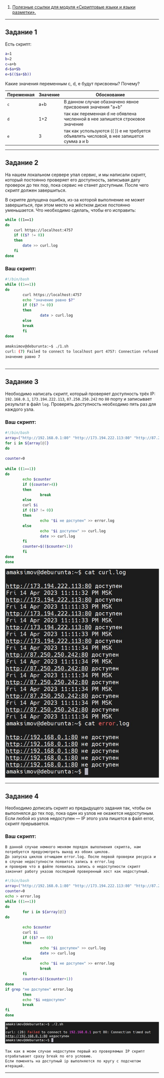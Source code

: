1. [Полезные ссылки для модуля «Скриптовые языки и языки разметки».](https://github.com/netology-code/sysadm-homeworks/tree/devsys10/04-script-03-yaml/additional-info)

------

## Задание 1

Есть скрипт:

```bash
a=1
b=2
c=a+b
d=$a+$b
e=$(($a+$b))
```

Какие значения переменным c, d, e будут присвоены? Почему?

| Переменная  | Значение | Обоснование |
| ------------- | ------------- | ------------- |
| `c`  | a+b  | В данном случае обазначено явное присвоения значения "a+b" |
| `d`  | 1+2  | так как переменная d не обявлена численной в нее запишется строковое значение |
| `e`  | 3    | так как успользуются (( )) e не требуется объявлять числовой, в нее запишется сумма a и b |


----

## Задание 2

На нашем локальном сервере упал сервис, и мы написали скрипт, который постоянно проверяет его доступность, записывая дату проверок до тех пор, пока сервис не станет доступным. После чего скрипт должен завершиться. 

В скрипте допущена ошибка, из-за которой выполнение не может завершиться, при этом место на жёстком диске постоянно уменьшается. Что необходимо сделать, чтобы его исправить:

```bash
while ((1==1)
do
	curl https://localhost:4757
	if (($? != 0))
	then
		date >> curl.log
	fi
done
```

### Ваш скрипт:


```bash
#!/bin/bash
while ((1==1))
do
        curl https://localhost:4757
        echo "значение равно $?"
        if (($? != 0))
        then
                date > curl.log
        else
        break
        fi
done

amaksimov@deburunta:~$ ./1.sh
curl: (7) Failed to connect to localhost port 4757: Connection refused
значение равно 7



```

---

## Задание 3

Необходимо написать скрипт, который проверяет доступность трёх IP: `192.168.0.1`, `173.194.222.113`, `87.250.250.242` по `80` порту и записывает результат в файл `log`. Проверять доступность необходимо пять раз для каждого узла.

### Ваш скрипт:

```bash
#!/bin/bash
array=("http://192.168.0.1:80" "http://173.194.222.113:80" "http://87.250.250.242:80")
for i in ${array[@]}
do

counter=0

while ((1==1))
do
        echo $counter
        if ((counter>4))
        then
                break
        else
        curl $i
        if (($? != 0))
        then
                echo "$i не доступен" >> error.log
        else
                echo "$i доступен" >> curl.log
                date >> curl.log
        fi
        counter=$(($counter+1))
        fi
done
done


```
![log2](https://github.com/MaximovAA/devops_netology_term/blob/main/log2.jpg "Пример")


---
## Задание 4

Необходимо дописать скрипт из предыдущего задания так, чтобы он выполнялся до тех пор, пока один из узлов не окажется недоступным. Если любой из узлов недоступен — IP этого узла пишется в файл error, скрипт прерывается.

### Ваш скрипт:

```
В данной случае немного меняем порядок выполнения скрипта, нам потребуется предусмотреть выход из обоих циклов.  
До запуска циклов отчищаем error.log. После первой проверки ресурса и в случае недоступности появится запись в error.log  
и проверив что в файле появилась запись о недоступности скрипт закончит работу указав последний проверенный хост как недоступный.
```

```bash
#!/bin/bash
array=("http://192.168.0.1:80" "http://173.194.222.113:80" "http://87.250.250.242:80")
counter=0
echo > error.log
while ((1==1))
do
        for i in ${array[@]}
do

        echo $counter
        curl $i
        if (($? == 0))
        then
                echo "$i доступен" >> curl.log
                date >> curl.log
        else
                echo "$i не доступен" >> error.log
                break
        fi
        counter=$(($counter+1))
done
if grep "не доступен" error.log
        then
        echo "$i недоступен"
        break
fi
done


```
![log](https://github.com/MaximovAA/devops_netology_term/blob/main/log3.jpg "Пример")
```
Так как в моем случае недоступен первый из проверяемых IP скрипт отрабатывает сразу break по его условию.
Если поменять на доступный ip выполняется по кругу с подсчетом итераций.
```



---

